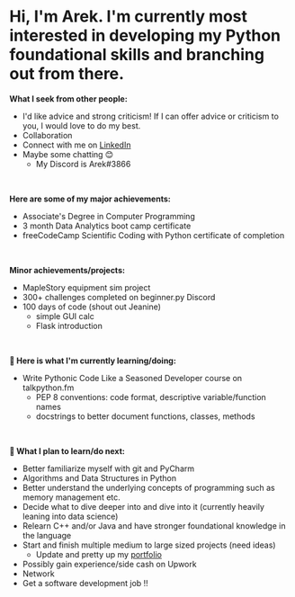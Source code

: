 # Hi, I'm Arek. I'm currently most interested in developing my Python foundational skills and branching out from there.

**What I seek from other people:**
- I'd like advice and strong criticism! If I can offer advice or criticism to you, I would love to do my best.
- Collaboration
- Connect with me on [LinkedIn](https://www.linkedin.com/in/arektrusz/)
- Maybe some chatting 😊
  - My Discord is Arek#3866

<br>

**Here are some of my major achievements:**
- Associate's Degree in Computer Programming
- 3 month Data Analytics boot camp certificate
- freeCodeCamp Scientific Coding with Python certificate of completion

<br>

**Minor achievements/projects:**
- MapleStory equipment sim project
- 300+ challenges completed on beginner.py Discord
- 100 days of code (shout out Jeanine)
  - simple GUI calc
  - Flask introduction

<br>

**🌱 Here is what I'm currently learning/doing:**
- Write Pythonic Code Like a Seasoned Developer course on talkpython.fm
  - PEP 8 conventions: code format, descriptive variable/function names
  - docstrings to better document functions, classes, methods

<br>

**🌼 What I plan to learn/do next:**
- Better familiarize myself with git and PyCharm
- Algorithms and Data Structures in Python
- Better understand the underlying concepts of programming such as memory management etc.
- Decide what to dive deeper into and dive into it (currently heavily leaning into data science)
- Relearn C++ and/or Java and have stronger foundational knowledge in the language
- Start and finish multiple medium to large sized projects (need ideas)
  - Update and pretty up my [portfolio](arektrusz.carrd.co/)
- Possibly gain experience/side cash on Upwork
- Network
- Get a software development job !!


<!---
arek-grows/arek-grows is a ✨ special ✨ repository because its `README.md` (this file) appears on your GitHub profile.
You can click the Preview link to take a look at your changes.
--->
